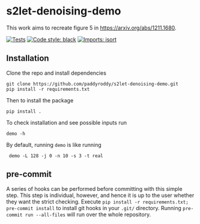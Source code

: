 # s2let-denoising-demo

This work aims to recreate figure 5 in https://arxiv.org/abs/1211.1680.

[![Tests](https://github.com/paddyroddy/s2let-denoising-demo/actions/workflows/deploy.yml/badge.svg)](https://github.com/paddyroddy/s2let-denoising-demo/actions/workflows/deploy.yml)
[![Code style: black](https://img.shields.io/badge/code%20style-black-000000.svg)](https://github.com/ambv/black)
[![Imports: isort](https://img.shields.io/badge/%20imports-isort-%231674b1?style=flat&labelColor=ef8336)](https://pycqa.github.io/isort/)

## Installation

Clone the repo and install dependencies
```
git clone https://github.com/paddyroddy/s2let-denoising-demo.git
pip install -r requirements.txt
```

Then to install the package
```
pip install .
```

To check installation and see possible inputs run
```
demo -h
```

By default, running `demo` is like running
```
 demo -L 128 -j 0 -n 10 -s 3 -t real
```

## pre-commit

A series of hooks can be performed before committing with this simple step. This step is individual, however, and hence it is up to the user whether they want the strict checking. Execute `pip install -r requirements.txt; pre-commit install` to install git hooks in your `.git/` directory. Running `pre-commit run --all-files` will run over the whole repository.
